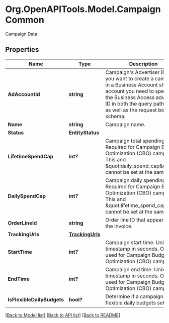 # Org.OpenAPITools.Model.CampaignCommon
Campaign Data

## Properties

Name | Type | Description | Notes
------------ | ------------- | ------------- | -------------
**AdAccountId** | **string** | Campaign&#39;s Advertiser ID. If you want to create a campaign in a Business Account shared account you need to specify the Business Access advertiser ID in both the query path param as well as the request body schema. | [optional] 
**Name** | **string** | Campaign name. | [optional] 
**Status** | **EntityStatus** |  | [optional] 
**LifetimeSpendCap** | **int?** | Campaign total spending cap. Required for Campaign Budget Optimization (CBO) campaigns. This and \&quot;daily_spend_cap\&quot; cannot be set at the same time. | [optional] 
**DailySpendCap** | **int?** | Campaign daily spending cap. Required for Campaign Budget Optimization (CBO) campaigns. This and \&quot;lifetime_spend_cap\&quot; cannot be set at the same time. | [optional] 
**OrderLineId** | **string** | Order line ID that appears on the invoice. | [optional] 
**TrackingUrls** | [**TrackingUrls**](TrackingUrls.md) |  | [optional] 
**StartTime** | **int?** | Campaign start time. Unix timestamp in seconds. Only used for Campaign Budget Optimization (CBO) campaigns. | [optional] 
**EndTime** | **int?** | Campaign end time. Unix timestamp in seconds. Only used for Campaign Budget Optimization (CBO) campaigns. | [optional] 
**IsFlexibleDailyBudgets** | **bool?** | Determine if a campaign has flexible daily budgets setup. | [optional] 

[[Back to Model list]](../README.md#documentation-for-models) [[Back to API list]](../README.md#documentation-for-api-endpoints) [[Back to README]](../README.md)

